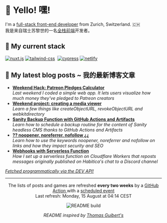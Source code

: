 <h1>👋 Yello! 嘿!</h1>

<p>I'm a <a href="https://css-tricks.com/ooooops-i-guess-were-full-stack-developers-now/">full-stack front-end developer</a> from Zurich, Switzerland. 🇨🇭<br />
我是来自瑞士苏黎世的一名<a href="https://css-tricks.com/ooooops-i-guess-were-full-stack-developers-now/">全栈前端</a>开发者。</p>

<h2>🍔 My current stack</h2>

<p>
 <a href="https:&#x2F;&#x2F;nuxtjs.org"><img alt="nuxt.js"
 src="https://img.shields.io/badge/Nuxt.js-00C58E?style=for-the-badge&logoColor=white&logo=nuxt.js" /></a>
 <a href="https:&#x2F;&#x2F;tailwindcss.com"><img alt="tailwind-css"
 src="https://img.shields.io/badge/Tailwind%20CSS-38B2AC?style=for-the-badge&logoColor=white&logo=tailwind-css" /></a>
 <a href="https:&#x2F;&#x2F;www.sanity.io"><img alt=""
 src="https://img.shields.io/badge/Sanity-fa1607?style=for-the-badge&logoColor=white&logo=" /></a>
 <a href="https:&#x2F;&#x2F;www.cypress.io"><img alt="cypress"
 src="https://img.shields.io/badge/Cypress-17202C?style=for-the-badge&logoColor=white&logo=cypress" /></a>
 <a href="https:&#x2F;&#x2F;www.netlify.com"><img alt="netlify"
 src="https://img.shields.io/badge/Netlify-00C7B7?style=for-the-badge&logoColor=white&logo=netlify" /></a>
</p> 


<h2>📝 My latest blog posts ~ 我的最新博客文章</h2>
<ul>
    <li> <a href="https:&#x2F;&#x2F;dev.to&#x2F;mornir&#x2F;weekend-hack-patreon-pledges-calculator-19m9"><b>Weekend Hack: Patreon Pledges Calculator</b></a><br/><i>Last weekend I coded a simple web app. It lets users visualize how much money they&#39;ve pledged to Patreon creators</i></li>
    <li> <a href="https:&#x2F;&#x2F;dev.to&#x2F;mornir&#x2F;weekend-project-creating-a-media-viewer-3ef0"><b>Weekend project: creating a media viewer</b></a><br/><i>Learn a few things like createObjectURL, revokeObjectURL and webkitdirectory</i></li>
    <li> <a href="https:&#x2F;&#x2F;www.sanity.io&#x2F;guides&#x2F;studio-backup-github-actions-artifacts"><b>Sanity Backup Function with GitHub Actions and Artifacts</b></a><br/><i>Learn how to schedule a backup routine for the content of Sanity headless CMS thanks to GitHub Actions and Artifacts</i></li>
    <li> <a href="https:&#x2F;&#x2F;dev.to&#x2F;mornir&#x2F;noopener-noreferrer-nofollow-42cl"><b>?? noopener, noreferrer, nofollow ¿¿</b></a><br/><i>Learn how to use the keywords noopener, noreferrer and nofollow on links and how they impact security and SEO</i></li>
    <li> <a href="https:&#x2F;&#x2F;dev.to&#x2F;mornir&#x2F;webhooks-with-serverless-function-2h5k"><b>Webhooks with Serverless Function</b></a><br/><i>How I set up a serverless function on Cloudflare Workers that reposts messages originally published on Habitica&#39;s chat to a Discord channel</i></li>
</ul>
<p><i><a href="https://github.com/mornir/mornir/blob/master/index.js#L51">Fetched programmatically via the DEV API!</a></i></p>

------------
<p align="center">
  The lists of posts and games are refreshed <b>every two weeks</b> by a <a href="https://github.com/mornir/mornir/actions?query=workflow%3A%22README+build%22">GitHub Action </a> with a <a href="https://docs.github.com/en/actions/reference/events-that-trigger-workflows#scheduled-events">scheduled event</a>
  </br>Last refresh: Monday, 15 August at 04:14 CEST </br>
</p>
<p align="center">
  <img src="https://github.com/mornir/mornir/workflows/README%20build/badge.svg" alt="README build"/>
</p>
<p align="center">
  <i>README inspired by <a href="https://github.com/thmsgbrt/thmsgbrt">Thomas Guibert's</a></i>
</p>
